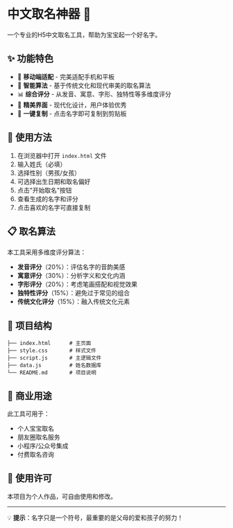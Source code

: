 # 中文取名神器 🌟

一个专业的H5中文取名工具，帮助为宝宝起一个好名字。

## ✨ 功能特色

- 📱 **移动端适配** - 完美适配手机和平板
- 🎯 **智能算法** - 基于传统文化和现代审美的取名算法
- 📊 **综合评分** - 从发音、寓意、字形、独特性等多维度评分
- 🎨 **精美界面** - 现代化设计，用户体验优秀
- 💾 **一键复制** - 点击名字即可复制到剪贴板

## 🚀 使用方法

1. 在浏览器中打开 `index.html` 文件
2. 输入姓氏（必填）
3. 选择性别（男孩/女孩）
4. 可选择出生日期和取名偏好
5. 点击"开始取名"按钮
6. 查看生成的名字和评分
7. 点击喜欢的名字可直接复制

## 📋 取名算法

本工具采用多维度评分算法：

- **发音评分**（20%）：评估名字的音韵美感
- **寓意评分**（30%）：分析字义和文化内涵
- **字形评分**（20%）：考虑笔画搭配和视觉效果
- **独特性评分**（15%）：避免过于常见的组合
- **传统文化评分**（15%）：融入传统文化元素

## 📂 项目结构

```
├── index.html      # 主页面
├── style.css       # 样式文件
├── script.js       # 主逻辑文件
├── data.js         # 姓名数据库
└── README.md       # 项目说明
```

## 🎯 商业用途

此工具可用于：
- 个人宝宝取名
- 朋友圈取名服务
- 小程序/公众号集成
- 付费取名咨询

## 📝 使用许可

本项目为个人作品，可自由使用和修改。

---

💡 **提示**：名字只是一个符号，最重要的是父母的爱和孩子的努力！